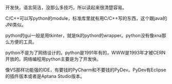 开发快，语言简洁，没那么多技巧，所以读起来很清楚容易。

C/C++可以写python的module，标准库里就有用C/C++写的东西，这个跟java的JNI类似。

python的gui一般是用tkinter，就是tk的python的wrapper。python没有像xna那么方便的工具。

python不是为了网络设计的。python是1991年有的，WWW是1993年才被CERN开放的。网络编程用python主要是为了开发快。

像VS那样功能强的IDE，有要钱的PyCharm和不要钱的PyDev。PyDev有Eclipse的插件版本或者是Aptana Studio版本。
